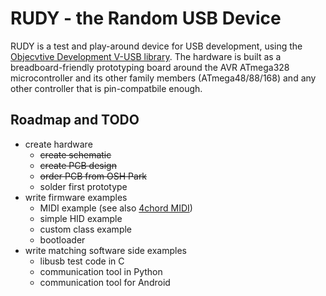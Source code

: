 # RUDY - the Random USB Device

RUDY is a test and play-around device for USB development, using the [Objecvtive Development V-USB library](https://www.obdev.at/products/vusb/index.html). The hardware is built as a breadboard-friendly prototyping board around the AVR ATmega328 microcontroller and its other family members (ATmega48/88/168) and any other controller that is pin-compatbile enough.

## Roadmap and TODO

* create hardware
    * ~~create schematic~~
    * ~~create PCB design~~
    * ~~order PCB from OSH Park~~
    * solder first prototype
* write firmware examples
    * MIDI example (see also [4chord MIDI](https://github.com/sgreg/4chord-midi))
    * simple HID example
    * custom class example
    * bootloader
* write matching software side examples
    * libusb test code in C
    * communication tool in Python
    * communication tool for Android


